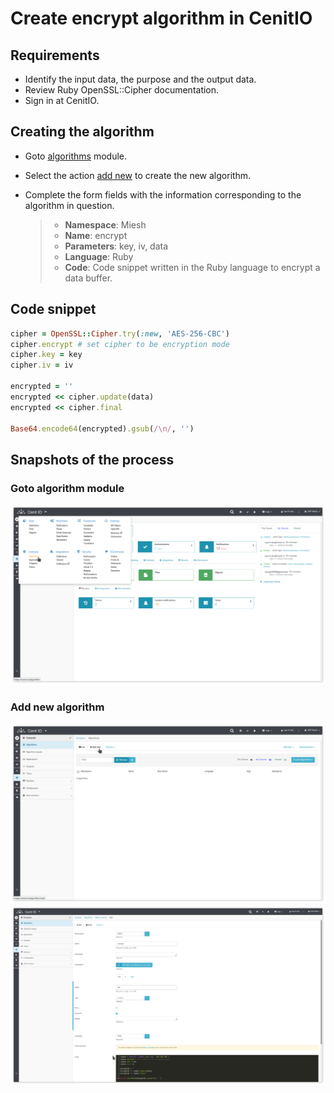 # Create encrypt algorithm in CenitIO

## Requirements

* Identify the input data, the purpose and the output data.
* Review Ruby OpenSSL::Cipher documentation.[<i class="fa fa-external-link" aria-hidden="true"></i>](https://ruby-doc.org/stdlib-2.4.0/libdoc/openssl/rdoc/OpenSSL/Cipher.html)
* Sign in at CenitIO.[<i class="fa fa-external-link" aria-hidden="true"></i>](https://cenit.io/users/sign_in)

## Creating the algorithm

* Goto [algorithms](https://cenit.io/algorithm) module.
* Select the action [add new](https://cenit.io/algorithm/new) to create the new algorithm.
* Complete the form fields with the information corresponding to the algorithm in question.

    >- **Namespace**: Miesh
    >- **Name**: encrypt
    >- **Parameters**: key, iv, data
    >- **Language**: Ruby
    >- **Code**: Code snippet written in the Ruby language to encrypt a data buffer.

## Code snippet

```Ruby
cipher = OpenSSL::Cipher.try(:new, 'AES-256-CBC')
cipher.encrypt # set cipher to be encryption mode
cipher.key = key
cipher.iv = iv

encrypted = ''
encrypted << cipher.update(data)
encrypted << cipher.final

Base64.encode64(encrypted).gsub(/\n/, '')
```

## Snapshots of the process

### Goto algorithm module

   ![](../assets/snapshots/common-algs/snapshots-001.png)
    
### Add new algorithm

   ![](../assets/snapshots/common-algs/snapshots-002.png)
   ![](../assets/snapshots/miesh-encrypt-decrypt-algs/snapshots-003.png)
